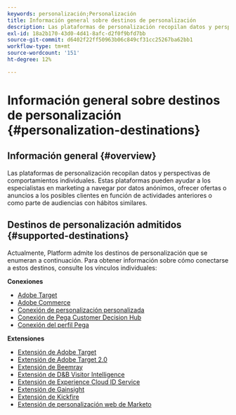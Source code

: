 ```yaml
---
keywords: personalización;Personalización
title: Información general sobre destinos de personalización
description: Las plataformas de personalización recopilan datos y perspectivas de comportamientos individuales. Estas plataformas pueden ayudar a los especialistas en marketing a navegar por datos anónimos, ofrecer ofertas o anuncios a los posibles clientes en función de actividades anteriores o como parte de audiencias con hábitos similares.
exl-id: 18a2b170-43d0-4d41-8afc-d2f0f9bfd7bb
source-git-commit: d6402f22ff50963b06c849cf31cc25267ba62bb1
workflow-type: tm+mt
source-wordcount: '151'
ht-degree: 12%

---
```


# Información general sobre destinos de personalización {#personalization-destinations}

## Información general {#overview}

Las plataformas de personalización recopilan datos y perspectivas de comportamientos individuales. Estas plataformas pueden ayudar a los especialistas en marketing a navegar por datos anónimos, ofrecer ofertas o anuncios a los posibles clientes en función de actividades anteriores o como parte de audiencias con hábitos similares.

## Destinos de personalización admitidos {#supported-destinations}

Actualmente, Platform admite los destinos de personalización que se enumeran a continuación. Para obtener información sobre cómo conectarse a estos destinos, consulte los vínculos individuales:

**Conexiones**

* [Adobe Target](adobe-target-connection.md)
* [Adobe Commerce](adobe-commerce.md)
* [Conexión de personalización personalizada](custom-personalization.md)
* [Conexión de Pega Customer Decision Hub](pega.md)
* [Conexión del perfil Pega](pega-profile.md)

**Extensiones**

* [Extensión de Adobe Target](adobe-target.md)
* [Extensión de Adobe Target 2.0](adobe-target-v2.md)
* [Extensión de Beemray](beemray.md)
* [Extensión de D&amp;B Visitor Intelligence](dnb.md)
* [Extensión de Experience Cloud ID Service](adobe-ecid.md)
* [Extensión de Gainsight](gainsight.md)
* [Extensión de Kickfire](kickfire.md)
* [Extensión de personalización web de Marketo](marketo-web-personalization.md)
